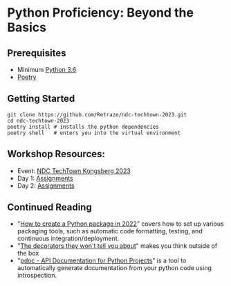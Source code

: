 # Python Proficiency: Beyond the Basics

## Prerequisites

* Minimum [Python 3.6](https://www.python.org/)
* [Poetry](https://python-poetry.org/)

## Getting Started

```shell
git clone https://github.com/Retraze/ndc-techtown-2023.git
cd ndc-techtown-2023
poetry install # installs the python dependencies
poetry shell   # enters you into the virtual environment
```

## Workshop Resources:

* Event: [NDC TechTown Kongsberg 2023](https://ndctechtown.com/workshops/python-proficiency/76edcd8f7b76)
* Day 1: [Assignments](https://efficient-amaranthus-364.notion.site/Exercises-Day-1-4d31b4d7911b49a891bd6fbea0cc6286?pvs=4)
* Day 2: [Assignments](https://efficient-amaranthus-364.notion.site/Exercises-Day-2-f3845ef70d3a4bf6a2c554e26911e481?pvs=4)


## Continued Reading

* "[How to create a Python package in 2022](https://mathspp.com/blog/how-to-create-a-python-package-in-2022)" covers how to set up various packaging tools, such as automatic code formatting, testing, and continuous integration/deployment.
* "[The decorators they won't tell you about](https://github.com/hchasestevens/hchasestevens.github.io/blob/master/notebooks/the-decorators-they-wont-tell-you-about.ipynb#blob_contributors_box)" makes you think outside of the box
* "[pdoc - API Documentation for Python Projects](https://pdoc.dev/)" is a tool to automatically generate documentation from your python code using introspection.
